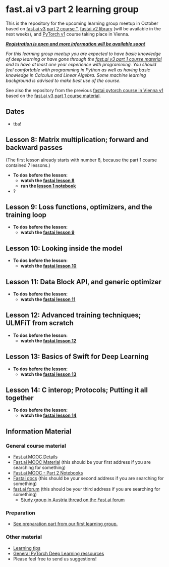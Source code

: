# fast.ai v3 part 2 learning group
This is the repository for the upcoming learning group meetup in October based on [fast.ai v3 part 2 course "](https://course.fast.ai/part2), [fastai v2 library](https://github.com/fastai/fastai) (will be available in the next weeks), and [PyTorch v1](https://pytorch.org) course taking place in Vienna.

***[Registration is open and more information will be available soon!](https://docs.google.com/forms/d/e/1FAIpQLScCEnJfFcyLQvT0rGd6HoN4oZf1lAe4ZnfWH1dfnXIQFyAMfQ/viewform)***

*For this learning group meetup you are expected to have basic knowledge of deep learning or have gone through the [fast.ai v3 part 1 course material](https://course.fast.ai) and to have at least one year experience with programming. You should feel comfortable with programming in Python as well as having basic knowledge in Calculus and Linear Algebra. Some machine learning background is advised to make best use of the course.*

See also the repository from the previous [fastai pytorch course in Vienna v1](https://github.com/MicPie/fastai-pytorch-course-vienna) based on the [fast.ai v3 part 1 course material](https://course.fast.ai).

## Dates
* tba!

## Lesson 8: Matrix multiplication; forward and backward passes
(The first lesson already starts with number 8, because the part 1 course contained 7 lessons.)
* **To dos before the lesson:**
  * **watch the [fastai lesson 8](https://course.fast.ai/videos/?lesson=8)**
  * **run the [lesson 1 notebook](https://github.com/fastai/course-v3/blob/master/nbs/dl1/lesson1-pets.ipynb)**
* ?

## Lesson 9: Loss functions, optimizers, and the training loop
* **To dos before the lesson:**
  * **watch the [fastai lesson 9](https://course.fast.ai/videos/?lesson=9)**
  
## Lesson 10: Looking inside the model
* **To dos before the lesson:**
  * **watch the [fastai lesson 10](https://course.fast.ai/videos/?lesson=10)**
  
## Lesson 11: Data Block API, and generic optimizer
* **To dos before the lesson:**
  * **watch the [fastai lesson 11](https://course.fast.ai/videos/?lesson=11)**
  
## Lesson 12: Advanced training techniques; ULMFiT from scratch
* **To dos before the lesson:**
  * **watch the [fastai lesson 12](https://course.fast.ai/videos/?lesson=12)**
  
## Lesson 13: Basics of Swift for Deep Learning
* **To dos before the lesson:**
  * **watch the [fastai lesson 13](https://course.fast.ai/videos/?lesson=13)**
  
## Lesson 14: C interop; Protocols; Putting it all together
* **To dos before the lesson:**
  * **watch the [fastai lesson 14](https://course.fast.ai/videos/?lesson=14)**
  

## Information Material
### General course material
* [Fast.ai MOOC Details](https://www.fast.ai/2019/06/28/course-p2v3/)
* [Fast.ai MOOC Material](https://course.fast.ai/part2) (this should be your first address if you are searching for something)
* [Fast.ai MOOC - Part 2 Notebooks](https://github.com/fastai/course-v3/tree/master/nbs/dl2)
* [Fastai docs](https://docs.fast.ai) (this should be your second address if you are searching for something)
* [fast.ai forum](https://forums.fast.ai) (this should be your third address if you are searching for something)
  * [Study group in Austria thread on the Fast.ai forum](https://forums.fast.ai/t/study-group-in-austria/26119)

### Preparation
 * [See preparation part from our first learning group.](https://github.com/MicPie/fastai-pytorch-course-vienna/blob/master/README.md#preparation)

### Other material
 * [Learning tips](https://github.com/MicPie/fastai-pytorch-course-vienna/blob/master/README.md#learning-tips)
 * [General PyTorch Deep Learning ressources](https://github.com/MicPie/fastai-pytorch-course-vienna/blob/master/README.md#general-pytorch-deep-learning-ressources)
 * Please feel free to send us suggestions!

